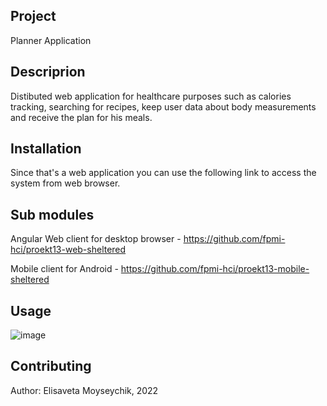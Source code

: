 ## Project
Planner Application

## Descriprion
Distibuted web application for healthcare purposes such as calories tracking, searching for recipes, keep user data about body measurements and receive the plan for his meals.

## Installation
Since that's a web application you can use the following link to access the system from web browser.

## Sub modules
Angular Web client for desktop browser - https://github.com/fpmi-hci/proekt13-web-sheltered

Mobile client for Android - https://github.com/fpmi-hci/proekt13-mobile-sheltered

## Usage
![image](https://user-images.githubusercontent.com/61510010/189128207-3739d6eb-0e12-48c8-a536-89f8adcf49d6.png)


## Contributing
Author: Elisaveta Moyseychik, 2022
